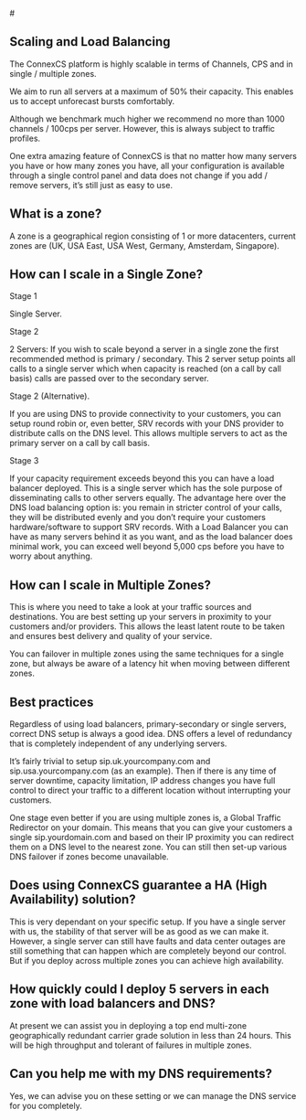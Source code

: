 #<h2>Scaling and Load Balancing</h2>

The ConnexCS platform is highly scalable in terms of Channels, CPS and in single / multiple zones.

We aim to run all servers at a maximum of 50% their capacity. This enables us to accept unforecast bursts comfortably.

Although we benchmark much higher we recommend no more than 1000 channels / 100cps per server. However, this is always subject to traffic profiles.

One extra amazing feature of ConnexCS is that no matter how many servers you have or how many zones you have, all your configuration is available through a single control panel and data does not change if you add / remove servers, it’s still just as easy to use.

<h2>What is a zone?</h2>

A zone is a geographical region consisting of 1 or more datacenters, current zones are (UK, USA East, USA West, Germany, Amsterdam, Singapore).

<h2>How can I scale in a Single Zone?</h2>

Stage 1

Single Server.

Stage 2

2 Servers: If you wish to scale beyond a server in a single zone the first recommended method is primary / secondary. This 2 server setup points all calls to a single server which when capacity is reached (on a call by call basis) calls are passed over to the secondary server.

Stage 2 (Alternative).

If you are using DNS to provide connectivity to your customers, you can setup round robin or, even better, SRV records with your DNS provider to distribute calls on the DNS level. This allows multiple servers to act as the primary server on a call by call basis.

Stage 3

If your capacity requirement exceeds beyond this you can have a load balancer deployed. This is a single server which has the sole purpose of disseminating calls to other servers equally. The advantage here over the DNS load balancing option is: you remain in stricter control of your calls, they will be distributed evenly and you don’t require your customers hardware/software to support SRV records. With a Load Balancer you can have as many servers behind it as you want, and as the load balancer does minimal work, you can exceed well beyond 5,000 cps before you have to worry about anything.

<h2>How can I scale in Multiple Zones?</h2>

This is where you need to take a look at your traffic sources and destinations. You are best setting up your servers in proximity to your customers and/or providers. This allows the least latent route to be taken and ensures best delivery and quality of your service.

You can failover in multiple zones using the same techniques for a single zone, but always be aware of a latency hit when moving between different zones.

<h2>Best practices</h2>

Regardless of using load balancers, primary-secondary or single servers, correct DNS setup is always a good idea. DNS offers a level of redundancy that is completely independent of any underlying servers.

It’s fairly trivial to setup sip.uk.yourcompany.com and sip.usa.yourcompany.com (as an example). Then if there is any time of server downtime, capacity limitation, IP address changes you have full control to direct your traffic to a different location without interrupting your customers.

One stage even better if you are using multiple zones is, a Global Traffic Redirector on your domain. This means that you can give your customers a single sip.yourdomain.com and based on their IP proximity you can redirect them on a DNS level to the nearest zone. You can still then set-up various DNS failover if zones become unavailable.

<h2>Does using ConnexCS guarantee a HA (High Availability) solution?</h2>

This is very dependant on your specific setup. If you have a single server with us, the stability of that server will be as good as we can make it. However, a single server can still have faults and data center outages are still something that can happen which are completely beyond our control. But if you deploy across multiple zones you can achieve high availability.

<h2>How quickly could I deploy 5 servers in each zone with load balancers and DNS?</h2>

At present we can assist you in deploying a top end multi-zone geographically redundant carrier grade solution in less than 24 hours. This will be high throughput and tolerant of failures in multiple zones.

<h2>Can you help me with my DNS requirements?</h2>

Yes, we can advise you on these setting or we can manage the DNS service for you completely.
